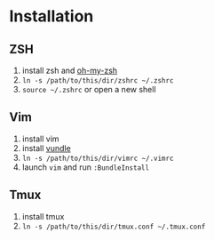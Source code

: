 # Installation

## ZSH

1. install zsh and [oh-my-zsh](https://github.com/robbyrussell/oh-my-zsh)
2. `ln -s /path/to/this/dir/zshrc ~/.zshrc`
3. `source ~/.zshrc` or open a new shell

## Vim

1. install vim
2. install [vundle](https://github.com/gmarik/vundle)
3. `ln -s /path/to/this/dir/vimrc ~/.vimrc`
4. launch `vim` and run `:BundleInstall`

## Tmux

1. install tmux
2. `ln -s /path/to/this/dir/tmux.conf ~/.tmux.conf`
